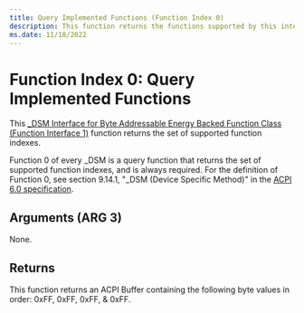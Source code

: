 ```yaml
---
title: Query Implemented Functions (Function Index 0)
description: This function returns the functions supported by this interface version.
ms.date: 11/18/2022
---
```


# Function Index 0: Query Implemented Functions

This [_DSM Interface for Byte Addressable Energy Backed Function Class (Function Interface 1)](-dsm-interface-for-byte-addressable-energy-backed-function-class--function-interface-1-.md) function returns the set of supported function indexes.

Function 0 of every _DSM is a query function that returns the set of supported function indexes, and is always required. For the definition of Function 0, see section 9.14.1, "_DSM (Device Specific Method)" in the [ACPI 6.0 specification](https://uefi.org/specifications).

## Arguments (ARG 3)

None.

## Returns

This function returns an ACPI Buffer containing the following byte values in order: 0xFF, 0xFF, 0xFF, & 0xFF.
